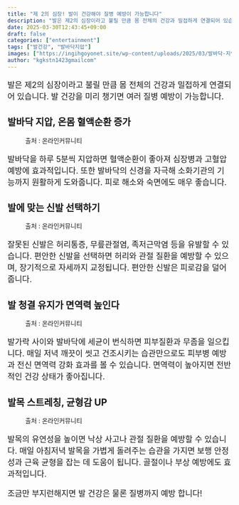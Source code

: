 ```yaml
---
title: "제 2의 심장! 발이 건강해야 질병 예방이 가능합니다"
description: "발은 제2의 심장이라고 불릴 만큼 몸 전체의 건강과 밀접하게 연결되어 있습니다. 발 건강을 미리 챙기면 여러 질병 예방이 가능합니다."
date: 2025-03-30T12:43:45+09:00
draft: false
categories: ["entertainment"]
tags: ["발건강", "발바닥지압"]
images: ["https://ingihgoyonet.site/wp-content/uploads/2025/03/발바닥-지압-683x1024.jpg", "https://ingihgoyonet.site/wp-content/uploads/2025/03/신발사이즈중요성-1024x678.jpg", "https://ingihgoyonet.site/wp-content/uploads/2025/03/발세척-1024x655.jpg", "https://ingihgoyonet.site/wp-content/uploads/2025/03/발목스트레칭-683x1024.jpg"]
author: "kgkstn1423gmailcom"
---
```


<p style="font-size:18px">발은 제2의 심장이라고 불릴 만큼 몸 전체의 건강과 밀접하게 연결되어 있습니다. 발 건강을 미리 챙기면 여러 질병 예방이 가능합니다.</p> <h2 >발바닥 지압, 온몸 혈액순환 증가</h2> <figure ><img src="https://ingihgoyonet.site/wp-content/uploads/2025/03/발바닥-지압-683x1024.jpg" alt="" style="aspect-ratio:16/9;object-fit:cover"/><figcaption >출처 : 온라인커뮤니티</figcaption></figure> <p style="font-size:18px">발바닥을 하루 5분씩 지압하면 혈액순환이 좋아져 심장병과 고혈압 예방에 효과적입니다. 또한 발바닥의 신경을 자극해 소화기관의 기능까지 원활하게 도와줍니다. 피로 해소와 숙면에도 매우 좋습니다.</p> <h2 >발에 맞는 신발 선택하기</h2> <figure ><img src="https://ingihgoyonet.site/wp-content/uploads/2025/03/신발사이즈중요성-1024x678.jpg" alt="" style="aspect-ratio:16/9;object-fit:cover"/><figcaption >출처 : 온라인커뮤니티</figcaption></figure> <p style="font-size:18px">잘못된 신발은 허리통증, 무릎관절염, 족저근막염 등을 유발할 수 있습니다. 편안한 신발을 선택하면 허리와 관절 질환을 예방할 수 있으며, 장기적으로 자세까지 교정됩니다. 편안한 신발은 피로감을 덜어줍니다.</p> <h2 >발 청결 유지가 면역력 높인다</h2> <figure ><img src="https://ingihgoyonet.site/wp-content/uploads/2025/03/발세척-1024x655.jpg" alt="" style="aspect-ratio:16/9;object-fit:cover"/><figcaption >출처 : 온라인커뮤니티</figcaption></figure> <p style="font-size:18px">발가락 사이와 발바닥에 세균이 번식하면 피부질환과 무좀을 일으킵니다. 매일 저녁 깨끗이 씻고 건조시키는 습관만으로도 피부병 예방과 전신 면역력 강화 효과를 볼 수 있습니다. 면역력이 높아지면 전반적인 건강 상태가 좋아집니다.</p> <h2 >발목 스트레칭, 균형감 UP</h2> <figure ><img src="https://ingihgoyonet.site/wp-content/uploads/2025/03/발목스트레칭-683x1024.jpg" alt="" style="aspect-ratio:16/9;object-fit:cover"/><figcaption >출처 : 온라인커뮤니티</figcaption></figure> <p style="font-size:18px">발목의 유연성을 높이면 낙상 사고나 관절 질환을 예방할 수 있습니다. 매일 아침저녁 발목을 가볍게 돌려주는 습관을 가지면 보행 안정성과 근육 균형을 잡는 데 도움이 됩니다. 골절이나 부상 예방에도 효과적입니다.</p> <p style="font-size:18px">조금만 부지런해지면 발 건강은 물론 질병까지 예방 합니다!</p>